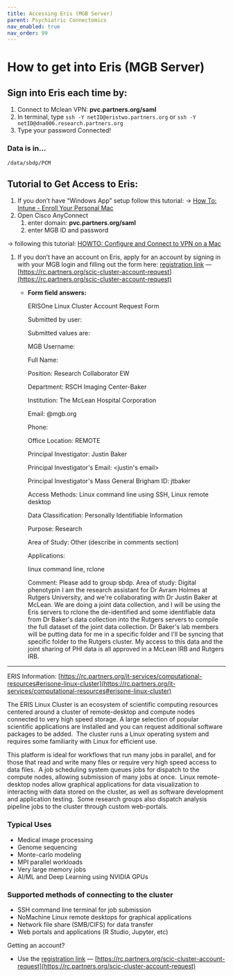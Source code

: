 ```yaml
---
title: Accessing Eris (MGB Server)
parent: Psychiatric Connectomics
nav_enabled: true
nav_order: 99
---
```

# How to get into Eris (MGB Server)
        
## Sign into Eris each time by:
1. Connect to Mclean VPN:  **pvc.partners.org/saml**
2. In terminal, type `ssh -Y netID@eristwo.partners.org` or `ssh -Y netID@dna006.research.partners.org`
3. Type your password
Connected!

### Data is in…
    
    /data/sbdp/PCM
    


## Tutorial to Get Access to Eris: 

1. If you don’t have “Windows App” setup follow this tutorial: →  [How To: Intune - Enroll Your Personal Mac](https://partnershealthcare.service-now.com/kb_view.do?sysparm_article=KB0041620)
2. Open Cisco AnyConnect
    1. enter domain: **pvc.partners.org/saml**
    2. enter MGB ID and password

→ following this tutorial: [HOWTO: Configure and Connect to VPN on a Mac](https://partnershealthcare.service-now.com/isservicehub?id=kb_article_view&sysparm_article=KB0033989&sys_kb_id=83f8cb2edb3e8b48dcc93a90ad96197f&spa=1)  

1. If you don’t have an account on Eris, apply for an account by signing in with your MGB login and filling out the form here: [registration link](https://rc.partners.org/node/3687) — [https://rc.partners.org/scic-cluster-account-request](https://rc.partners.org/scic-cluster-account-request) 
    - **Form field answers:**
        
        ERISOne Linux Cluster Account Request Form
        
        Submitted by user: <netID>
        
        Submitted values are:
        
        MGB Username: <netID>
        
        Full Name: <Your name>
        
        Position: Research Collaborator EW
        
        Department: RSCH Imaging Center-Baker
        
        Institution: The McLean Hospital Corporation
        
        Email: <netID>@mgb.org
        
        Phone: 
        
        Office Location: REMOTE
        
        Principal Investigator: Justin Baker
        
        Principal Investigator's Email: <justin's email>
        
        Principal Investigator's Mass General Brigham ID: jtbaker
        
        Access Methods: Linux command line using SSH, Linux remote desktop
        
        Data Classification: Personally Identifiable Information
        
        Purpose: Research
        
        Area of Study: Other (describe in comments section)
        
        Applications:
        
        linux command line, rclone
        
        Comment: Please add to group sbdp. Area of study: Digital phenotypin I am the research assistant for Dr Avram Holmes at Rutgers University, and we're collaborating with Dr Justin Baker at McLean. We are doing a joint data collection, and I will be using the Eris servers to rclone the de-identified and some identifiable data from Dr Baker's data collection into the Rutgers servers to compile the full dataset of the joint data collection. Dr Baker's lab members will be putting data for me in a specific folder and I'll be syncing that specific folder to the Rutgers cluster. My access to this data and the joint sharing of PHI data is all approved in a McLean IRB and Rutgers IRB. 

---

ERIS Information: [https://rc.partners.org/it-services/computational-resources#erisone-linux-cluster](https://rc.partners.org/it-services/computational-resources#erisone-linux-cluster) 

The ERIS Linux Cluster is an ecosystem of scientific 
computing resources centered around a cluster of remote-desktop 
and compute nodes connected to very high speed storage. A large 
selection of popular scientific applications are installed and you can 
request additional software packages to be added.  The cluster runs a 
Linux operating system and requires some familiarity with Linux for 
efficient use.

This platform is ideal for workflows that run many jobs in parallel, 
and for those that read and write many files or require very high speed 
access to data files.  A job scheduling system queues jobs for dispatch 
to the compute nodes, allowing submission of many jobs at once.  Linux 
remote-desktop nodes allow graphical applications for data visualization
 to interacting with data stored on the cluster, as well as software 
development and application testing.  Some research groups also dispatch
 analysis pipeline jobs to the cluster through custom web-portals.

### Typical Uses

- Medical image processing
- Genome sequencing
- Monte-carlo modeling
- MPI parallel workloads
- Very large memory jobs
- AI/ML and Deep Learning using NVIDIA GPUs

### Supported methods of connecting to the cluster

- SSH command line terminal for job submission
- NoMachine Linux remote desktops for graphical applications
- Network file share (SMB/CIFS) for data transfer
- Web portals and applications (R Studio, Jupyter, etc)

Getting an account?

- Use the [registration link](https://rc.partners.org/node/3687) — [https://rc.partners.org/scic-cluster-account-request](https://rc.partners.org/scic-cluster-account-request)